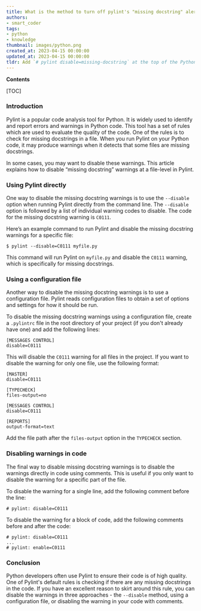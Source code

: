 ```yaml
---
title: What is the method to turn off pylint's "missing docstring" alerts for an entire file?
authors:
- smart_coder
tags:
- python
- knowledge
thumbnail: images/python.png
created_at: 2023-04-15 00:00:00
updated_at: 2023-04-15 00:00:00
tldr: Add `# pylint disable=missing-docstring` at the top of the Python file.
---
```


**Contents**

[TOC]

### Introduction
Pylint is a popular code analysis tool for Python. It is widely used to identify and report errors and warnings in Python code. This tool has a set of rules which are used to evaluate the quality of the code. One of the rules is to check for missing docstrings in a file. When you run Pylint on your Python code, it may produce warnings when it detects that some files are missing docstrings. 

In some cases, you may want to disable these warnings. This article explains how to disable “missing docstring” warnings at a file-level in Pylint.

### Using Pylint directly
One way to disable the missing docstring warnings is to use the `--disable` option when running Pylint directly from the command line. The `--disable` option is followed by a list of individual warning codes to disable. The code for the missing docstring warning is `C0111`.

Here’s an example command to run Pylint and disable the missing docstring warnings for a specific file:

```
$ pylint --disable=C0111 myfile.py
```

This command will run Pylint on `myfile.py` and disable the `C0111` warning, which is specifically for missing docstrings.

### Using a configuration file
Another way to disable the missing docstring warnings is to use a configuration file. Pylint reads configuration files to obtain a set of options and settings for how it should be run. 

To disable the missing docstring warnings using a configuration file, create a `.pylintrc` file in the root directory of your project (if you don't already have one) and add the following lines:

```
[MESSAGES CONTROL]
disable=C0111
```

This will disable the `C0111` warning for all files in the project. If you want to disable the warning for only one file, use the following format:

```
[MASTER]
disable=C0111

[TYPECHECK]
files-output=no

[MESSAGES CONTROL]
disable=C0111

[REPORTS]
output-format=text
```

Add the file path after the `files-output` option in the `TYPECHECK` section. 

### Disabling warnings in code
The final way to disable missing docstring warnings is to disable the warnings directly in code using comments. This is useful if you only want to disable the warning for a specific part of the file.

To disable the warning for a single line, add the following comment before the line:

```
# pylint: disable=C0111
```

To disable the warning for a block of code, add the following comments before and after the code:

```
# pylint: disable=C0111
...
# pylint: enable=C0111
```

### Conclusion
Python developers often use Pylint to ensure their code is of high quality. One of Pylint's default rules is checking if there are any missing docstrings in the code. If you have an excellent reason to skirt around this rule, you can disable the warnings in three approaches - the `--disable` method, using a configuration file, or disabling the warning in your code with comments.

